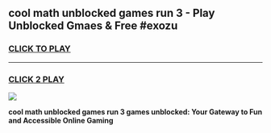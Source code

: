 
## cool math unblocked games run 3 - Play Unblocked Gmaes & Free #exozu
<h3>
<a href="https://news.freeplayer.one?title=cool_math_unblocked_games_run_3&ref=24F">CLICK TO PLAY</a></h3>
<hr>

<h3>
<a href="https://news.freeplayer.one?title=cool_math_unblocked_games_run_3&ref=24F">CLICK 2 PLAY</a>
  
</h3>

<a href="https://news.freeplayer.one?title=cool_math_unblocked_games_run_3&ref=24F/"><img src="https://clearcache.store/games.png"></a>


**cool math unblocked games run 3 games unblocked: Your Gateway to Fun and Accessible Online Gaming**

